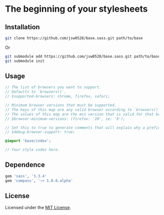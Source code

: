 # The beginning of your stylesheets

## Installation

```sh
git clone https://github.com/jsw0528/base.sass.git path/to/base
```

Or

```sh
git submodule add https://github.com/jsw0528/base.sass.git path/to/base
git submodule init
```

## Usage

```scss
// The list of browsers you want to support.
// Defaults to `browsers()`.
// $supported-browsers: chrome, firefox, safari;

// Minimum browser versions that must be supported.
// The keys of this map are any valid browser according to `browsers()`.
// The values of this map are the min version that is valid for that browser according to `browser-versions($browser)`.
// $browser-minimum-versions: (firefox: '20', ie: '9');

// Set this to true to generate comments that will explain why a prefix was included or omitted.
// $debug-browser-support: true;

@import 'base/index';

// Your style codes here.
```

## Dependence

```ruby
gem 'sass', '3.3.4'
gem 'compass', '~> 1.0.0.alpha'
```

## License

Licensed under the [MIT License](http://www.opensource.org/licenses/mit-license.php).
